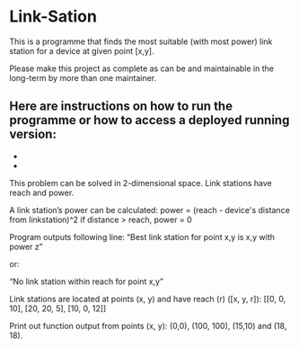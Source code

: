 # Link-Sation

This is a programme that finds the most suitable (with most power) link station for a device at given
point [x,y].

Please make this project as complete as can be and maintainable in the long-term by more than one maintainer. 

Here are instructions on how to run the programme or how to access a deployed running version:
-
-
-

This problem can be solved in 2-dimensional space. Link stations have reach and power.

A link station’s power can be calculated:
power = (reach - device's distance from linkstation)^2
if distance > reach, power = 0

Program outputs following line:
“Best link station for point x,y is x,y with power z”

or:

“No link station within reach for point x,y”

Link stations are located at points (x, y) and have reach (r) ([x, y, r]):
[[0, 0, 10],
[20, 20, 5],
[10, 0, 12]]

Print out function output from points (x, y):
(0,0), (100, 100), (15,10) and (18, 18).

